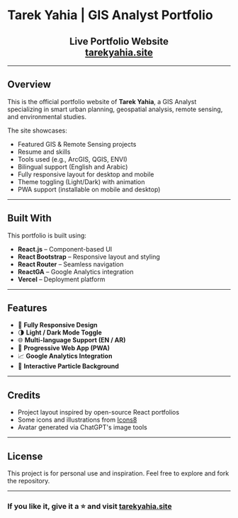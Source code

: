 # Tarek Yahia | GIS Analyst Portfolio

<h2 align="center">
  Live Portfolio Website<br/>
  <a href="https://tarekyahia.site" target="_blank">tarekyahia.site</a>
</h2>

---

## Overview

This is the official portfolio website of **Tarek Yahia**, a GIS Analyst specializing in smart urban planning, geospatial analysis, remote sensing, and environmental studies.

The site showcases:

* Featured GIS & Remote Sensing projects
* Resume and skills
* Tools used (e.g., ArcGIS, QGIS, ENVI)
* Bilingual support (English and Arabic)
* Fully responsive layout for desktop and mobile
* Theme toggling (Light/Dark) with animation
* PWA support (installable on mobile and desktop)

---

## Built With

This portfolio is built using:

* **React.js** – Component-based UI
* **React Bootstrap** – Responsive layout and styling
* **React Router** – Seamless navigation
* **ReactGA** – Google Analytics integration
* **Vercel** – Deployment platform

---

## Features

* 📱 **Fully Responsive Design**
* 🌗 **Light / Dark Mode Toggle**
* 🌐 **Multi-language Support (EN / AR)**
* 💾 **Progressive Web App (PWA)**
* 📈 **Google Analytics Integration**
* 🧭 **Interactive Particle Background**

---

## Credits

* Project layout inspired by open-source React portfolios
* Some icons and illustrations from [Icons8](https://icons8.com)
* Avatar generated via ChatGPT's image tools

---

## License

This project is for personal use and inspiration. Feel free to explore and fork the repository.

---

### If you like it, give it a ⭐ and visit [tarekyahia.site](https://tarekyahia.site)
